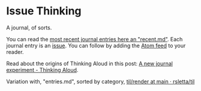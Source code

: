 # Issue Thinking

A journal, of sorts.

You can read the [most recent journal entries here an "recent.md"](recent.md). Each journal
entry is an
[issue](https://github.com/m040601/issuethinking/issues?q=is%3Aopen+is%3Aissue+label%3Aentry).
You can follow by adding the [Atom
feed](https://raw.githubusercontent.com/m040601/issuethinking/master/feed.xml) to
your reader.

Read about the origins of Thinking Aloud in this post: [A new journal
experiment - Thinking
Aloud](https://qmacro.org/2021/03/25/a-new-journal-experiment-thinking-aloud/).

Variation with, "entries.md", sorted by category, [til/render at main · rsletta/til](https://github.com/rsletta/til/blob/main/render)

